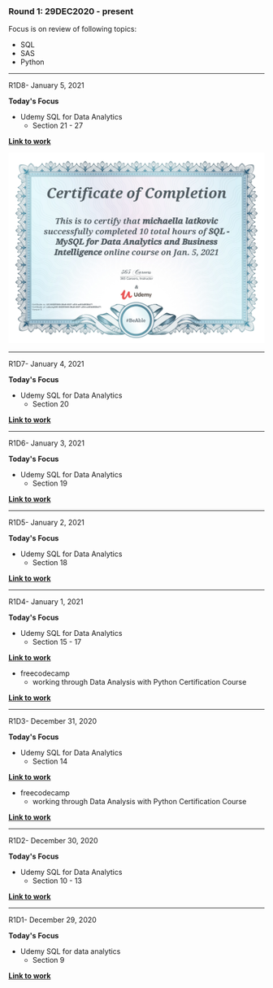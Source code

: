 
### Round 1: 29DEC2020 - present

Focus is on review of following topics:
- SQL
- SAS
- Python
----------
R1D8- January 5, 2021

**Today's Focus**
- Udemy SQL for Data Analytics
  - Section 21 - 27

[**Link to work**](https://www.udemy.com/course/sql-mysql-for-data-analytics-and-business-intelligence/)

![Certification](/certificates/SQLcert.jpg)

----------
R1D7- January 4, 2021

**Today's Focus**
- Udemy SQL for Data Analytics
  - Section 20

[**Link to work**](https://www.udemy.com/course/sql-mysql-for-data-analytics-and-business-intelligence/)

----------
R1D6- January 3, 2021

**Today's Focus**
- Udemy SQL for Data Analytics
  - Section 19

[**Link to work**](https://www.udemy.com/course/sql-mysql-for-data-analytics-and-business-intelligence/)

----------
R1D5- January 2, 2021

**Today's Focus**
- Udemy SQL for Data Analytics
  - Section 18

[**Link to work**](https://www.udemy.com/course/sql-mysql-for-data-analytics-and-business-intelligence/)

----------
R1D4- January 1, 2021

**Today's Focus**
- Udemy SQL for Data Analytics
  - Section 15 - 17

[**Link to work**](https://www.udemy.com/course/sql-mysql-for-data-analytics-and-business-intelligence/)
- freecodecamp
  - working through Data Analysis with Python Certification Course

[**Link to work**](https://www.freecodecamp.org/learn/data-analysis-with-python/data-analysis-with-python-course/)

----------
R1D3- December 31, 2020

**Today's Focus**
- Udemy SQL for Data Analytics
  - Section 14

[**Link to work**](https://www.udemy.com/course/sql-mysql-for-data-analytics-and-business-intelligence/)
- freecodecamp
  - working through Data Analysis with Python Certification Course

[**Link to work**](https://www.freecodecamp.org/learn/data-analysis-with-python/data-analysis-with-python-course/)

----------
R1D2- December 30, 2020

**Today's Focus**
- Udemy SQL for Data Analytics
  - Section 10 - 13

[**Link to work**](https://www.udemy.com/course/sql-mysql-for-data-analytics-and-business-intelligence/)

----------
R1D1- December 29, 2020

**Today's Focus**
- Udemy SQL for data analytics
  - Section 9

[**Link to work**](https://www.udemy.com/course/sql-mysql-for-data-analytics-and-business-intelligence/)
